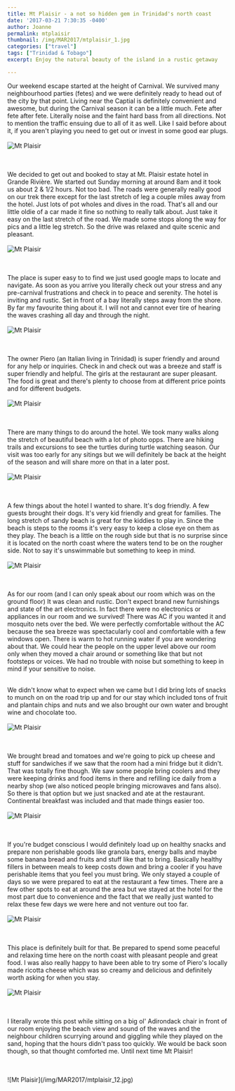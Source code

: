 ```yaml
---
title: Mt Plaisir - a not so hidden gem in Trinidad's north coast
date: '2017-03-21 7:30:35 -0400'
author: Joanne
permalink: mtplaisir
thumbnail: /img/MAR2017/mtplaisir_1.jpg
categories: ["travel"]
tags: ["Trinidad & Tobago"]
excerpt: Enjoy the natural beauty of the island in a rustic getaway

---
```


Our weekend escape started at the height of Carnival. We survived many neighbourhood parties (fetes) and we were definitely ready to head out of the city by that point.  Living near the Captial is definitely convenient and awesome, but during the Carnival season it can be a little much. Fete after fete after fete. Literally noise and the faint hard bass from all directions.  Not to mention the traffic ensuing due to all of it as well.  Like I said before about it, if you aren't playing you need to get out or invest in some good ear plugs.
<br>
<br>
![Mt Plaisir](/img/MAR2017/mtplaisir_7.jpg)  
<br>
<br>

We decided to get out and booked to stay at Mt. Plaisir estate hotel in Grande Rivière. We started out Sunday morning at around 8am and it took us about 2 & 1/2 hours. Not too bad. The roads were  generally really good on our trek there except for the last stretch of leg a couple miles away from the hotel.  Just lots of pot wholes and dives in the road. That's all and our little oldie of a car made it fine so nothing to really talk about. Just take it easy on the last stretch of the road. We made some stops along the way for pics and a little leg stretch. So the drive was relaxed and quite scenic and pleasant.
<br>
<br>
![Mt Plaisir](/img/MAR2017/mtplaisir_2.jpg)  
<br>
<br>

The place is super easy to to find we just used google maps to locate and navigate. As soon as you arrive you literally check out your stress and any pre-carnival frustrations and check in to peace and serenity. The hotel is inviting and rustic. Set in front of a bay literally steps away from the shore.  By far my favourite thing about it.  I will not and cannot ever tire of hearing the waves crashing all day and through the night.
<br>
<br>
![Mt Plaisir](/img/MAR2017/mtplaisir_3.jpg)  
<br>
<br>

The owner Piero (an Italian living in Trinidad) is super friendly and around for any help or inquiries.  Check in and check out was a breeze and staff is super friendly and helpful. The girls at the restaurant are super pleasant. The food is great and there's plenty to choose from at different price points and for different budgets.
<br>
<br>
![Mt Plaisir](/img/MAR2017/mtplaisir_4.jpg)  
<br>
<br>

There are many things to do around the hotel. We took many walks along the stretch of beautiful beach with a lot of photo opps.  There are hiking trails and excursions to see the turtles during turtle watching season. Our visit was too early for any sitings but we will definitely be back at the height of the season and will share more on that in a later post.
<br>
<br>
![Mt Plaisir](/img/MAR2017/mtplaisir_5.jpg)  
<br>
<br>

A few things about the hotel I wanted to share.  It's dog friendly. A few guests brought their dogs. It's very kid friendly and great for families. The long stretch of sandy beach is great for the kiddies to play in.  Since the beach is steps to the rooms it's very easy to keep a close eye on them as they play. The beach is a little on the rough side but that is no surprise since it is located on the north coast where the waters tend to be on the rougher side.  Not to say it's unswimmable but something to keep in mind.
<br>
<br>
![Mt Plaisir](/img/MAR2017/mtplaisir_8.jpg)  
<br>
<br>

As for our room (and I can only speak about our room which was on the ground floor) It was clean and rustic.  Don't expect brand new furnishings and state of the art electronics. In fact there were no electronics or appliances in our room and we survived! There was AC if you wanted it and mosquito nets over the bed. We were perfectly comfortable without the AC because the sea breeze was spectacularly cool and comfortable with a few windows open. There is warm to hot running water if you are wondering about that. We could hear the people on the upper level above our room only when they moved a chair around or something like that but not footsteps or voices.  We had no trouble with noise but something to keep in mind if your sensitive to noise.
<br>
<br>

We didn't know what to expect when we came but I did bring lots of snacks to munch on on the road trip up and for our stay which included tons of fruit and plantain chips and nuts and we also brought our own water and brought wine and chocolate too.
<br>
<br>
![Mt Plaisir](/img/MAR2017/mtplaisir_6.jpg)  
<br>
<br>

We brought bread and tomatoes and we're going to pick up cheese and stuff for sandwiches if we saw that the room had a mini fridge but it didn't.  That was totally fine though.  We saw some people bring coolers and they were keeping drinks and food items in there and refilling ice daily from a nearby shop (we also noticed people bringing microwaves and fans also). So there is that option but we just snacked and ate at the restaurant. Continental breakfast was included and that made things easier too.
<br>
<br>
![Mt Plaisir](/img/MAR2017/mtplaisir_9.jpg)  
<br>
<br>

If you're budget conscious I would definitely load up on healthy snacks and prepare non perishable goods like granola bars, energy balls and maybe some banana bread and fruits and stuff like that to bring. Basically healthy fillers in between meals to keep costs down and bring a cooler if you have perishable items that you feel you must bring.  We only stayed a couple of days so we were prepared to eat at the restaurant a few times.  There are a few other spots to eat at around the area but we stayed at the hotel for the most part due to convenience and the fact that we really just wanted to relax these few days we were here and not venture out too far.
<br>
<br>
![Mt Plaisir](/img/MAR2017/mtplaisir_11.jpg)  
<br>
<br>

This place is definitely built for that.  Be prepared to spend some
peaceful and relaxing time here on the north coast with pleasant people and great food. I was also really happy to have been able to try some of Piero's locally made ricotta cheese which was so creamy and delicious and definitely worth asking for when you stay.
<br>
<br>
![Mt Plaisir](/img/MAR2017/mtplaisir_10.jpg)  
<br>
<br>

I literally wrote this post while sitting on a big ol' Adirondack chair in front of our room enjoying the beach view and sound of the waves and the neighbour children scurrying around and giggling while they played on the sand, hoping that the hours didn't pass too quickly.  We would be back soon though, so that thought comforted me. Until next time Mt Plaisir!

<br>
<br>
![Mt Plaisir](/img/MAR2017/mtplaisir_12.jpg)
